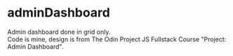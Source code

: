 # adminDashboard  

Admin dashboard done in grid only.  
Code is mine, design is from The Odin Project JS Fullstack Course "Project: Admin Dashboard".